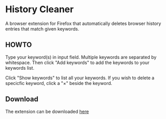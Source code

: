 # History Cleaner


A browser extension for Firefox that automatically deletes browser history entries that match given keywords.


## HOWTO


Type your keyword(s) in input field. Multiple keywords are separated by whitespace.
Then click "Add keywords" to add the keywords to your keywords list.


Click "Show keywords" to list all your keywords. If you wish to delete a specicfic keyword, click a "×" beside the keyword.

## Download

The extension can be downloaded [here](https://addons.mozilla.org/en-US/firefox/addon/history-pages-cleaner/)

